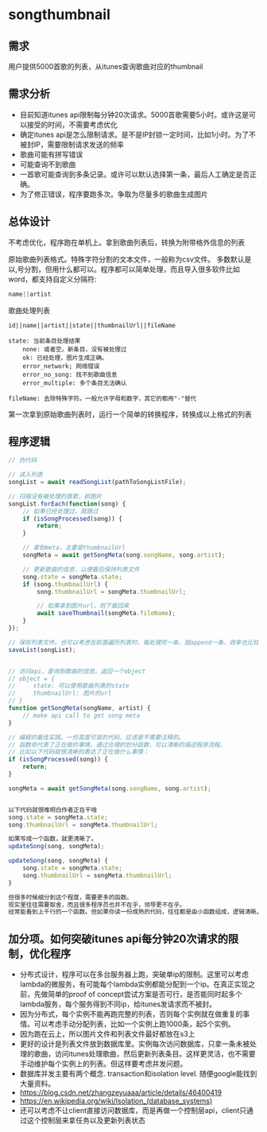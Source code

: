 # songthumbnail

## 需求

用户提供5000首歌的列表，从itunes查询歌曲对应的thumbnail  

## 需求分析

- 目前知道itunes api限制每分钟20次请求。5000首歌需要5小时。或许这是可以接受的时间，不需要考虑优化
- 确定itunes api是怎么限制请求。是不是IP封锁一定时间，比如1小时。为了不被封IP，需要限制请求发送的频率
- 歌曲可能有拼写错误
- 可能查询不到歌曲
- 一首歌可能查询到多条记录。或许可以默认选择第一条，最后人工确定是否正确。
- 为了修正错误，程序要跑多次。争取为尽量多的歌曲生成图片

## 总体设计

不考虑优化，程序跑在单机上。拿到歌曲列表后，转换为附带格外信息的列表

原始歌曲列表格式。特殊字符分割的文本文件，一般称为csv文件。
多数默认是以,号分割，但用什么都可以。程序都可以简单处理，而且导入很多软件比如word，都支持自定义分隔符:

```javascript
name||artist
```

歌曲处理列表

```code
id||name||artist||state||thumbnailUrl||fileName

state: 当前条目处理结果
    none: 或者空。新条目，没有被处理过
    ok: 已经处理，图片生成正确。
    error_network; 网络错误
    error_no_song: 找不到歌曲信息
    error_multiple: 多个条目无法确认

fileName: 去除特殊字符。一般允许字母和数字，其它的都用"-"替代

```

第一次拿到原始歌曲列表时，运行一个简单的转换程序，转换成以上格式的列表

## 程序逻辑

```javascript
// 伪代码

// 读入列表
songList = await readSongList(pathToSongListFile);

// 扫描没有被处理的首歌，抓图片
songList.forEach(function(song) {
    // 如果已经处理过，就跳过
    if (isSongProcessed(song)) {
        return;
    }

    // 拿到meta，主要是thumbnailUrl
    songMeta = await getSongMeta(song.songName, song.artist);

    // 更新歌曲的信息，以便最后保持列表文件
    song.state = songMeta.state;
    if (song.thumbnailUrl) {
        song.thumbnailUrl = songMeta.thumbnailUrl;

        // 如果拿到图片url，则下载回来
        await saveThumbnail(songMeta.fileName);
    }
});

// 保存列表文件。也可以考虑在前面遍历列表时，每处理完一条，就append一条，效率也比较高。
saveList(songList);


// 访问api，查询到歌曲的信息。返回一个object
// object = {
//     state: 可以使用歌曲列表的state
//     thumbnailUrl: 图片的url
// }
function getSongMeta(songName, artist) {
    // make api call to get song meta
}
```

```javascript
// 编程的最佳实践。一份高度可读的代码，应该是不需要注释的。
// 函数命代表了正在做的事情。通过合理的划分函数，可以清晰的描述程序流程。
// 比如以下代码就很清晰的表达了正在做什么事情：  
if (isSongProcessed(song)) {
    return;
}

songMeta = await getSongMeta(song.songName, song.artist);


以下代码就很难明白作者正在干啥
song.state = songMeta.state;
song.thumbnailUrl = songMeta.thumbnailUrl;

如果写成一个函数，就更清晰了。
updateSong(song, songMeta);

updateSong(song, songMeta) {
    song.state = songMeta.state;
    song.thumbnailUrl = songMeta.thumbnailUrl;
}

但很多时候细分到这个程度，需要更多的函数。
现实里往往需要取舍，而且很多程序员也并不在乎，领导更不在乎。
经常能看到上千行的一个函数。但如果你读一份成熟的代码，往往都是由小函数组成，逻辑清晰。
```

## 加分项。如何突破itunes api每分钟20次请求的限制，优化程序

- 分布式设计，程序可以在多台服务器上跑，突破单ip的限制。这里可以考虑lambda的微服务，有可能每个lambda实例都能分配到一个ip。在真正实现之前，先做简单的proof of concept尝试方案是否可行，是否能同时起多个lambda服务，每个服务得到不同ip，给itunes发请求而不被封。
- 因为分布式，每个实例不能再跑完整的列表，否则每个实例就在做重复的事情。可以考虑手动分配列表，比如一个实例上跑1000条，起5个实例。
- 因为跑在云上，所以图片文件和列表文件最好都放在s3上
- 更好的设计是列表文件放到数据库里。实例每次访问数据库，只拿一条未被处理的歌曲，访问itunes处理歌曲，然后更新列表条目。这样更灵活，也不需要手动维护每个实例上的列表。但这样要考虑并发问题。
- 数据库并发主要有两个概念. transaction和isolation level. 随便google能找到大量资料。
- https://blog.csdn.net/zhangzeyuaaa/article/details/46400419
- https://en.wikipedia.org/wiki/Isolation_(database_systems)
- 还可以考虑不让client直接访问数据库，而是再做一个控制层api，client只通过这个控制层来拿任务以及更新列表状态
